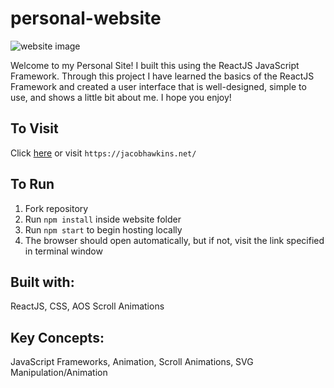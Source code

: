 # personal-website
![website image](website-img.jpg)

Welcome to my Personal Site! I built this using the ReactJS JavaScript Framework. Through this project I have learned the basics of the ReactJS Framework and created a user interface that is well-designed, simple to use, and shows a little bit about me. I hope you enjoy!

## To Visit
Click [here](https://jacobhawkins.net/) or visit `https://jacobhawkins.net/`

## To Run
1. Fork repository
2. Run `npm install` inside website folder
3. Run `npm start` to begin hosting locally
4. The browser should open automatically, but if not, visit the link specified in terminal window

## Built with:
ReactJS, CSS, AOS Scroll Animations

## Key Concepts:
JavaScript Frameworks, Animation, Scroll Animations, SVG Manipulation/Animation
